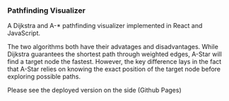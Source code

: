 
### Pathfinding Visualizer

A Dijkstra and A-* pathfinding visualizer implemented in React and JavaScript.

The two algorithms both have their advatages and disadvantages. While Dijkstra guarantees the shortest path through weighted edges, A-Star will find a target node the fastest. However, the key difference lays in the fact that A-Star relies on knowing the exact position of the target node before exploring possible paths. 


Please see the deployed version on the side (Github Pages)
